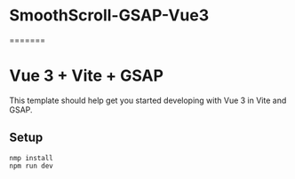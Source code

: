 # SmoothScroll-GSAP-Vue3
=======
# Vue 3 + Vite + GSAP

This template should help get you started developing with Vue 3 in Vite and GSAP.

## Setup

```
nmp install
npm run dev
```

